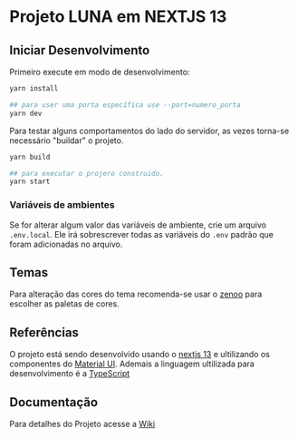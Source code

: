 # Projeto LUNA em NEXTJS 13
## Iniciar Desenvolvimento

Primeiro execute em modo de desenvolvimento:

```bash
yarn install

## para user uma porta específica use --port=numero_porta
yarn dev

```
Para testar alguns comportamentos do lado do servidor, as vezes torna-se necessário "buildar" o projeto.
```bash
yarn build

## para executar o projero construido.
yarn start

```

### Variáveis de ambientes
Se for alterar algum valor das variáveis de ambiente, crie um arquivo `.env.local`. Ele irá sobrescrever todas as variáveis do `.env` padrão que foram adicionadas no arquivo.

## Temas
Para alteração das cores do tema recomenda-se usar o [zenoo](https://zenoo.github.io/mui-theme-creator/) para escolher as paletas de cores.


## Referências
O projeto está sendo desenvolvido usando o [nextjs 13](https://nextjs.org/docs/getting-started/project-structure)
e ultilizando os componentes do [Material UI](https://mui.com/material-ui/getting-started/usage/). Ademais a linguagem ultilizada para desenvolvimento é a [TypeScript](https://www.typescriptlang.org/)
## Documentação
Para detalhes do Projeto acesse a [Wiki](https://gitlab.defensoria.to.def.br/defensoria/luna-web-nextjs/-/wikis/home)
